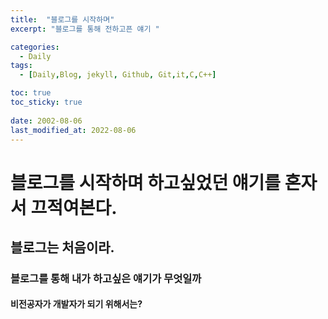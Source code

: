 ```yaml
---
title:  "블로그를 시작하며"
excerpt: "블로그를 통해 전하고픈 얘기 "

categories:
  - Daily
tags:
  - [Daily,Blog, jekyll, Github, Git,it,C,C++]

toc: true
toc_sticky: true
 
date: 2002-08-06
last_modified_at: 2022-08-06
---
```


# 블로그를 시작하며 하고싶었던 얘기를 혼자서 끄적여본다.

## 블로그는 처음이라.

### 블로그를 통해 내가 하고싶은 얘기가 무엇일까

#### 비전공자가 개발자가 되기 위해서는?
